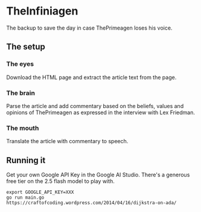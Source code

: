 TheInfiniagen
=

The backup to save the day in case ThePrimeagen loses his voice.

The setup
-

### The eyes

Download the HTML page and extract the article text from the page.

### The brain

Parse the article and add commentary based on the beliefs, values and opinions of ThePrimeagen as expressed in the interview with Lex Friedman.

### The mouth

Translate the article with commentary to speech.

Running it
-

Get your own Google API Key in the Google AI Studio. There's a generous free tier on the 2.5 flash model to play with.

```
export GOOGLE_API_KEY=XXX
go run main.go https://craftofcoding.wordpress.com/2014/04/16/dijkstra-on-ada/
```
